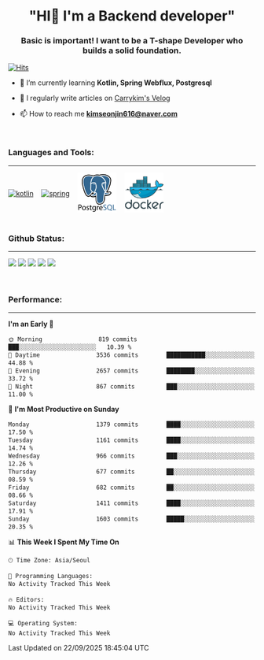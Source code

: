<h1 align="center">"HI👋 I'm a Backend developer" </h1>
<h3 align="center">Basic is important! I want to be a T-shape Developer who builds a solid foundation.</h3>

[![Hits](https://hits.seeyoufarm.com/api/count/incr/badge.svg?url=https%3A%2F%2Fgithub.com%2Fgimseonjin&count_bg=%2318BFE5&title_bg=%23555555&icon=ko-fi.svg&icon_color=%23E7E7E7&title=hits&edge_flat=false)](https://hits.seeyoufarm.com)

- 🌱 I’m currently learning **Kotlin, Spring Webflux, Postgresql**

- 📝 I regularly write articles on [Carrykim's Velog](https://velog.io/@carrykim)

- 📫 How to reach me **kimseonjin616@naver.com**

<br/>

<h3 align="left">Languages and Tools:</h3>

***

<div style="display: flex; flex-wrap: wrap; gap: 1rem; justify-content: start; align-items: center;">
  <a href="https://kotlinlang.org" target="_blank" rel="noreferrer">
    <img src="https://www.vectorlogo.zone/logos/kotlinlang/kotlinlang-icon.svg" alt="kotlin" style="width: 80px; height: 80px;">
  </a>
  <a href="https://spring.io/" target="_blank" rel="noreferrer">
    <img src="https://www.vectorlogo.zone/logos/springio/springio-icon.svg" alt="spring" style="width: 80px; height: 80px;">
  </a>
  <a href="https://www.postgresql.org" target="_blank" rel="noreferrer">
    <img src="https://raw.githubusercontent.com/devicons/devicon/master/icons/postgresql/postgresql-original-wordmark.svg" alt="postgresql" style="width: 80px; height: 80px;">
  </a>
  <a href="https://www.docker.com/" target="_blank" rel="noreferrer">
    <img src="https://raw.githubusercontent.com/devicons/devicon/master/icons/docker/docker-original-wordmark.svg" alt="docker" style="width: 80px; height: 80px;">
  </a>
</div>


<br/>

<h3 align="left">Github Status:</h3>

***

![](http://github-profile-summary-cards.vercel.app/api/cards/profile-details?username=gimseonjin&theme=nord_bright)
![](http://github-profile-summary-cards.vercel.app/api/cards/repos-per-language?username=gimseonjin&theme=nord_bright)
![](http://github-profile-summary-cards.vercel.app/api/cards/most-commit-language?username=gimseonjin&theme=nord_bright)
![](http://github-profile-summary-cards.vercel.app/api/cards/stats?username=gimseonjin&theme=nord_bright)
![](http://github-profile-summary-cards.vercel.app/api/cards/productive-time?username=gimseonjin&theme=nord_bright&utcOffset=8)


<br/>

<h3 align="left">Performance:</h3>

***

<!--START_SECTION:waka-->
**I'm an Early 🐤** 

```text
🌞 Morning                819 commits         ███░░░░░░░░░░░░░░░░░░░░░░   10.39 % 
🌆 Daytime                3536 commits        ███████████░░░░░░░░░░░░░░   44.88 % 
🌃 Evening                2657 commits        ████████░░░░░░░░░░░░░░░░░   33.72 % 
🌙 Night                  867 commits         ███░░░░░░░░░░░░░░░░░░░░░░   11.00 % 
```
📅 **I'm Most Productive on Sunday** 

```text
Monday                   1379 commits        ████░░░░░░░░░░░░░░░░░░░░░   17.50 % 
Tuesday                  1161 commits        ████░░░░░░░░░░░░░░░░░░░░░   14.74 % 
Wednesday                966 commits         ███░░░░░░░░░░░░░░░░░░░░░░   12.26 % 
Thursday                 677 commits         ██░░░░░░░░░░░░░░░░░░░░░░░   08.59 % 
Friday                   682 commits         ██░░░░░░░░░░░░░░░░░░░░░░░   08.66 % 
Saturday                 1411 commits        ████░░░░░░░░░░░░░░░░░░░░░   17.91 % 
Sunday                   1603 commits        █████░░░░░░░░░░░░░░░░░░░░   20.35 % 
```


📊 **This Week I Spent My Time On** 

```text
🕑︎ Time Zone: Asia/Seoul

💬 Programming Languages: 
No Activity Tracked This Week

🔥 Editors: 
No Activity Tracked This Week

💻 Operating System: 
No Activity Tracked This Week
```


 Last Updated on 22/09/2025 18:45:04 UTC
<!--END_SECTION:waka-->

<div align="center">
  
